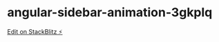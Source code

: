 # angular-sidebar-animation-3gkplq

[Edit on StackBlitz ⚡️](https://stackblitz.com/edit/angular-sidebar-animation-3gkplq)